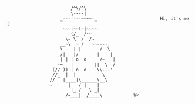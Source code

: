   
                             /^\/^\
                             \----|
                         _---'---~~~~-_                        Hi, it's me :)
                          ~~~|~~L~|~~~~
                             (/_  /~~--
                           \~ \  /  /~
                         __~\  ~ /   ~~----,
                         \    | |       /  \
                         /|   |/       |    |
                         | | | o  o     /~   |
                       _-~_  |        ||  \  /
                      (// )) | o  o    \\---'
                      //_- |  |          \
                     //   |____|\______\__\
                     ~      |   / |    |
                             |_ /   \ _|
                           /~___|  /____\            W<
